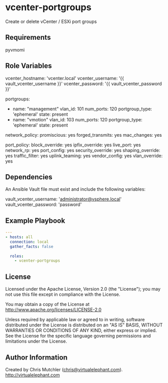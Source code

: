 vcenter-portgroups
=========

Create or delete vCenter / ESXi port groups

Requirements
------------

pyvmomi

Role Variables
--------------

vcenter_hostname: 'vcenter.local'
vcenter_username: '{{ vault_vcenter_username }}'
vcenter_password: '{{ vault_vcenter_password }}'

portgroups:
  - name: "management"
    vlan_id: 101
    num_ports: 120
    portgroup_type: 'ephemeral'
    state: present
  - name: "vmotion"
    vlan_id: 103
    num_ports: 120
    portgroup_type: 'ephemeral'
    state: present

network_policy:
  promiscious: yes
  forged_transmits: yes
  mac_changes: yes

port_policy:
  block_override: yes
  ipfix_override: yes
  live_port: yes
  network_rp: yes
  port_config: yes
  security_override: yes
  shaping_override: yes
  traffic_filter: yes
  uplink_teaming: yes
  vendor_config: yes
  vlan_override: yes


Dependencies
------------

An Ansible Vault file must exist and include the following variables:

vault_vcenter_username: 'administrator@vsphere.local'
vault_vcenter_password: 'password'

Example Playbook
----------------

```yaml
---
- hosts: all
  connection: local
  gather_facts: false
  
  roles:
    - vcenter-portgroups
```

License
-------

Licensed under the Apache License, Version 2.0 (the "License");
you may not use this file except in compliance with the License.

You may obtain a copy of the License at
   http://www.apache.org/licenses/LICENSE-2.0

Unless required by applicable law or agreed to in writing, software
distributed under the License is distributed on an "AS IS" BASIS,
WITHOUT WARRANTIES OR CONDITIONS OF ANY KIND, either express or implied.
See the License for the specific language governing permissions and
limitations under the License.

Author Information
------------------

Created by Chris Mutchler (chris@virtualelephant.com). http://virtualelephant.com